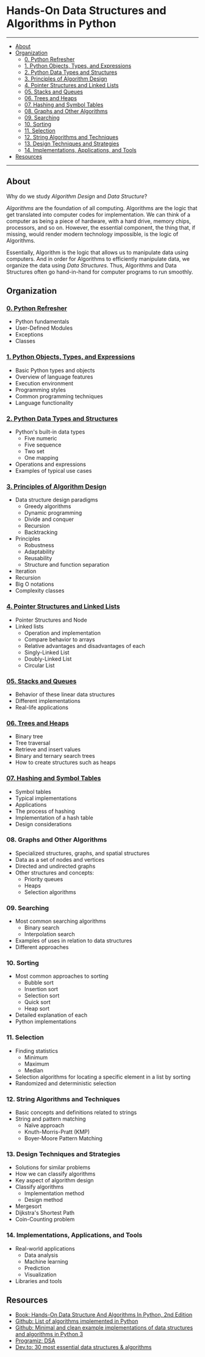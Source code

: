 # Hands-On Data Structures and Algorithms in Python

---

- [About](#about)
- [Organization](#organization)
  - [0. Python Refresher](#0-python-refresher)
  - [1. Python Objects, Types, and Expressions](#1-python-objects-types-and-expressions)
  - [2. Python Data Types and Structures](#2-python-data-types-and-structures)
  - [3. Principles of Algorithm Design](#3-principles-of-algorithm-design)
  - [4. Pointer Structures and Linked Lists](#4-pointer-structures-and-linked-lists)
  - [05. Stacks and Queues](#05-stacks-and-queues)
  - [06. Trees and Heaps](#06-trees-and-heaps)
  - [07. Hashing and Symbol Tables](#07-hashing-and-symbol-tables)
  - [08. Graphs and Other Algorithms](#08-graphs-and-other-algorithms)
  - [09. Searching](#09-searching)
  - [10. Sorting](#10-sorting)
  - [11. Selection](#11-selection)
  - [12. String Algorithms and Techniques](#12-string-algorithms-and-techniques)
  - [13. Design Techniques and Strategies](#13-design-techniques-and-strategies)
  - [14. Implementations, Applications, and Tools](#14-implementations-applications-and-tools)
- [Resources](#resources)

---

## About

Why do we study *Algorithm Design* and *Data Structure*?

*Algorithms* are the foundation of all computing. Algorithms are the logic that get translated into computer codes for implementation. We can think of a computer as being a piece of hardware, with a hard drive, memory chips, processors, and so on. However, the essential component, the thing that, if missing, would render modern technology impossible, is the logic of Algorithms.

Essentially, Algorithm is the logic that allows us to manipulate data using computers. And in order for Algorithms to efficiently manipulate data, we organize the data using *Data Structures*. Thus, Algorithms and Data Structures often go hand-in-hand for computer programs to run smoothly.

## Organization

### [0. Python Refresher](./Chapter-00-Python-Refresher)

- Python fundamentals
- User-Defined Modules
- Exceptions
- Classes

### [1. Python Objects, Types, and Expressions](./Chapter-01-Python-Objects-Types-Expressions)

- Basic Python types and objects
- Overview of language features
- Execution environment
- Programming styles
- Common programming techniques
- Language functionality

### [2. Python Data Types and Structures](./Chapter-02-Python-Data-Types-And-Structures)

- Python's built-in data types
  - Five numeric
  - Five sequence
  - Two set
  - One mapping
- Operations and expressions
- Examples of typical use cases

### [3. Principles of Algorithm Design](./Chapter-03-Principles-Of-Algorithm-Design)

- Data structure design paradigms
  - Greedy algorithms
  - Dynamic programming
  - Divide and conquer
  - Recursion
  - Backtracking
- Principles
  - Robustness
  - Adaptability
  - Reusability
  - Structure and function separation
- Iteration
- Recursion
- Big O notations
- Complexity classes

### [4. Pointer Structures and Linked Lists](./Chapter-04-Pointer-Structures-And-Linked-Lists)

- Pointer Structures and Node
- Linked lists
  - Operation and implementation
  - Compare behavior to arrays
  - Relative advantages and disadvantages of each
  - Singly-Linked List
  - Doubly-Linked List
  - Circular List

### [05. Stacks and Queues](./Chapter-05-Stacks-And-Queues)

- Behavior of these linear data structures
- Different implementations
- Real-life applications

### [06. Trees and Heaps](./Chapter-06-Trees-And-Heaps)

- Binary tree
- Tree traversal
- Retrieve and insert values
- Binary and ternary search trees
- How to create structures such as heaps

### [07. Hashing and Symbol Tables](./Chapter-07-Hashing-And-Symbol-Tables/)

- Symbol tables
- Typical implementations
- Applications
- The process of hashing
- Implementation of a hash table
- Design considerations

### 08. Graphs and Other Algorithms

- Specialized structures, graphs, and spatial structures
- Data as a set of nodes and vertices
- Directed and undirected graphs
- Other structures and concepts:
  - Priority queues
  - Heaps
  - Selection algorithms

### 09. Searching

- Most common searching algorithms
  - Binary search
  - Interpolation search
- Examples of uses in relation to data structures
- Different approaches

### 10. Sorting

- Most common approaches to sorting
  - Bubble sort
  - Insertion sort
  - Selection sort
  - Quick sort
  - Heap sort
- Detailed explanation of each
- Python implementations

### 11. Selection

- Finding statistics
  - Minimum
  - Maximum
  - Median
- Selection algorithms for locating a specific element in a list by sorting
- Randomized and deterministic selection

### 12. String Algorithms and Techniques

- Basic concepts and definitions related to strings
- String and pattern matching
  - Naïve approach
  - Knuth-Morris-Pratt (KMP)
  - Boyer-Moore Pattern Matching

### 13. Design Techniques and Strategies

- Solutions for similar problems
- How we can classify algorithms
- Key aspect of algorithm design
- Classify algorithms
  - Implementation method
  - Design method
- Mergesort
- Dijkstra's Shortest Path
- Coin-Counting problem

### 14. Implementations, Applications, and Tools

- Real-world applications
  - Data analysis
  - Machine learning
  - Prediction
  - Visualization
- Libraries and tools

## Resources

- [Book: Hands-On Data Structure And Algorithms In Python, 2nd Edition](https://www.amazon.com/Hands-Data-Structures-Algorithms-Python/dp/1788995570)
- [Github: List of algorithms implemented in Python](https://github.com/TheAlgorithms/Python)
- [Github: Minimal and clean example implementations of data structures and algorithms in Python 3](https://github.com/keon/algorithms)
- [Programiz: DSA](https://www.programiz.com/dsa)
- [Dev.to: 30 most essential data structures & algorithms](https://dev.to/iuliagroza/complete-introduction-to-the-30-most-essential-data-structures-algorithms-43kd)
